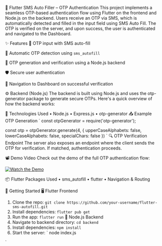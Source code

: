 🔐 Flutter SMS Auto Filler – OTP Authentication
This project implements a seamless OTP-based authentication flow using Flutter on the frontend and Node.js on the backend. Users receive an OTP via SMS, which is automatically detected and filled in the input field using SMS Auto Fill. The OTP is verified on the server, and upon success, the user is authenticated and navigated to the Dashboard.

✨ Features
🔢 OTP input with SMS auto-fill

📩 Automatic OTP detection using `sms_autofill`

🔐 OTP generation and verification using a Node.js backend

🛡️ Secure user authentication

🧭 Navigation to Dashboard on successful verification

⚙️ Backend (Node.js)
The backend is built using Node.js and uses the otp-generator package to generate secure OTPs. Here's a quick overview of how the backend works:

🔧 Technologies Used
   • Node.js
   • Express.js
   • otp-generator
📤 Example OTP Generation
`
const otpGenerator = require('otp-generator');

const otp = otpGenerator.generate(4, { upperCaseAlphabets: false, lowerCaseAlphabets: false, specialChars: false })
`
🔍 OTP Verification Endpoint
The server also exposes an endpoint where the client sends the OTP for verification. If matched, authentication proceeds.

📽️ Demo Video
Check out the demo of the full OTP authentication flow:

<a data-start="223" data-end="337" rel="noopener" target="_new" class="" href="https://www.youtube.com/watch?v=VIDEO_ID_HERE"><img alt="Watch the Demo" data-start="224" data-end="289" src="https://encrypted-tbn0.gstatic.com/images?q=tbn:ANd9GcQsZ6QrBIz7NPCtHuk-6EeZkInb_SBrXWX_yGFZjpoEuvzhWwzW0N8S1Fp1S_sp5SUXg8E"></a>

📦 Flutter Packages Used
  • sms_autofill
  • flutter
  • Navigation & Routing

🚀 Getting Started
🖥️ Flutter Frontend
1) Clone the repo:
`
git clone https://github.com/your-username/flutter-sms-autofill.git
`
2) Install dependencies:
`
flutter pub get
`
3) Run the app:
`
flutter run
`
🧪 Node.js Backend
1) Navigate to backend directory:
`
cd backend
`
2) Install dependencies:
`
npm install
`
3) Start the server:
`
node index.js

`

